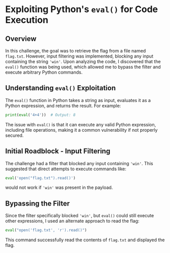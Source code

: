 # Exploiting Python's `eval()` for Code Execution

## Overview
In this challenge, the goal was to retrieve the flag from a file named `flag.txt`. However, input filtering was implemented, blocking any input containing the string `'win'`. Upon analyzing the code, I discovered that the `eval()` function was being used, which allowed me to bypass the filter and execute arbitrary Python commands.

## Understanding `eval()` Exploitation
The `eval()` function in Python takes a string as input, evaluates it as a Python expression, and returns the result. For example:

```python
print(eval('4+4'))  # Output: 8
```

The issue with `eval()` is that it can execute any valid Python expression, including file operations, making it a common vulnerability if not properly secured.

## Initial Roadblock - Input Filtering
The challenge had a filter that blocked any input containing `'win'`. This suggested that direct attempts to execute commands like:

```python
eval('open("flag.txt").read()')
```

would not work if `'win'` was present in the payload.

## Bypassing the Filter
Since the filter specifically blocked `'win'`, but `eval()` could still execute other expressions, I used an alternate approach to read the flag:

```python
eval("open('flag.txt', 'r').read()")
```

This command successfully read the contents of `flag.txt` and displayed the flag.



